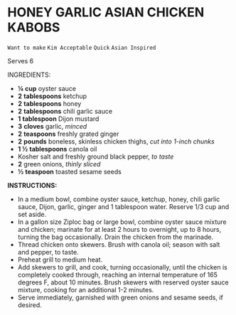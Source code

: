 # HONEY GARLIC ASIAN CHICKEN KABOBS

`Want to make` `Kim Acceptable` `Quick` `Asian Inspired`

Serves 6

INGREDIENTS:

- **¼** **cup** oyster sauce
- **2** **tablespoons** ketchup
- **2** **tablespoons** honey
- **2** **tablespoons** chili garlic sauce
- **1** **tablespoon** Dijon mustard
- **3** **cloves** garlic, _minced_
- **2** **teaspoons** freshly grated ginger
- **2** **pounds** boneless, skinless chicken thighs, _cut into 1-inch chunks_
- **1 ½** **tablespoons** canola oil
- Kosher salt and freshly ground black pepper, _to taste_
- **2** green onions, _thinly sliced_
- **½** **teaspoon** toasted sesame seeds

**INSTRUCTIONS:**

- In a medium bowl, combine oyster sauce, ketchup, honey, chili garlic sauce, Dijon, garlic, ginger and 1 tablespoon water. Reserve 1/3 cup and set aside.
- In a gallon size Ziploc bag or large bowl, combine oyster sauce mixture and chicken; marinate for at least 2 hours to overnight, up to 8 hours, turning the bag occasionally. Drain the chicken from the marinade.
- Thread chicken onto skewers. Brush with canola oil; season with salt and pepper, to taste.
- Preheat grill to medium heat.
- Add skewers to grill, and cook, turning occasionally, until the chicken is completely cooked through, reaching an internal temperature of 165 degrees F, about 10 minutes. Brush skewers with reserved oyster sauce mixture, cooking for an additional 1-2 minutes.
- Serve immediately, garnished with green onions and sesame seeds, if desired.
